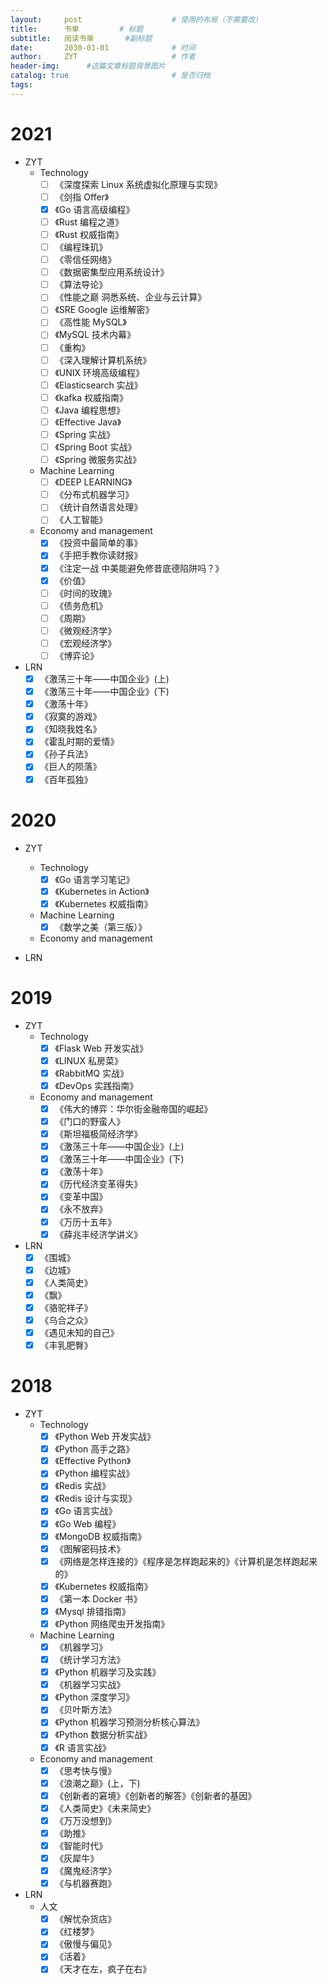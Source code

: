 ```yaml
---
layout:     post                    # 使用的布局（不需要改）
title:      书单         # 标题 
subtitle:   阅读书单       #副标题
date:       2030-01-01              # 时间
author:     ZYT                     # 作者
header-img:      #这篇文章标题背景图片
catalog: true                       # 是否归档
tags:
---
```


# 2021

- ZYT
    - Technology
        - [ ] 《深度探索 Linux 系统虚拟化原理与实现》
        - [ ] 《剑指 Offer》
        - [x] 《Go 语言高级编程》
        - [ ] 《Rust 编程之道》
        - [ ] 《Rust 权威指南》
        - [ ] 《编程珠玑》
        - [ ] 《零信任网络》
        - [ ] 《数据密集型应用系统设计》
        - [ ] 《算法导论》
        - [ ] 《性能之巅 洞悉系统、企业与云计算》
        - [ ] 《SRE Google 运维解密》
        - [ ] 《高性能 MySQL》
        - [ ] 《MySQL 技术内幕》
        - [ ] 《重构》
        - [ ] 《深入理解计算机系统》
        - [ ] 《UNIX 环境高级编程》
        - [ ] 《Elasticsearch 实战》
        - [ ] 《kafka 权威指南》
        - [ ] 《Java 编程思想》
        - [ ] 《Effective Java》
        - [ ] 《Spring 实战》
        - [ ] 《Spring Boot 实战》
        - [ ] 《Spring 微服务实战》

    - Machine Learning
        - [ ] 《DEEP LEARNING》
        - [ ] 《分布式机器学习》
        - [ ] 《统计自然语言处理》
        - [ ] 《人工智能》
    
    - Economy and management
        - [x] 《投资中最简单的事》
        - [x] 《手把手教你读财报》
        - [x] 《注定一战 中美能避免修昔底德陷阱吗？》
        - [x] 《价值》
        - [ ] 《时间的玫瑰》  
        - [ ] 《债务危机》
        - [ ] 《周期》
        - [ ] 《微观经济学》
        - [ ] 《宏观经济学》
        - [ ] 《博弈论》

- LRN
    - [x] 《激荡三十年——中国企业》(上)
    - [x] 《激荡三十年——中国企业》(下)
    - [x] 《激荡十年》
    - [x] 《寂寞的游戏》
    - [x] 《知晓我姓名》
    - [x] 《霍乱时期的爱情》
    - [x] 《孙子兵法》
    - [x] 《巨人的陨落》
    - [x] 《百年孤独》

# 2020

- ZYT
    - Technology
        - [x] 《Go 语言学习笔记》
        - [x] 《Kubernetes in Action》
        - [x] 《Kubernetes 权威指南》

    - Machine Learning
        - [x] 《数学之美（第三版）》

    - Economy and management

- LRN

# 2019

- ZYT
    - Technology
        - [x] 《Flask Web 开发实战》
        - [x] 《LINUX 私房菜》
        - [x] 《RabbitMQ 实战》
        - [x] 《DevOps 实践指南》

    - Economy and management
        - [x] 《伟大的博弈：华尔街金融帝国的崛起》
        - [x] 《门口的野蛮人》
        - [x] 《斯坦福极简经济学》
        - [x] 《激荡三十年——中国企业》(上)
        - [x] 《激荡三十年——中国企业》(下)
        - [x] 《激荡十年》
        - [x] 《历代经济变革得失》
        - [x] 《变革中国》
        - [x] 《永不放弃》
        - [x] 《万历十五年》
        - [x] 《薛兆丰经济学讲义》

- LRN
    - [x] 《围城》
    - [x] 《边城》
    - [x] 《人类简史》
    - [x] 《飘》
    - [x] 《骆驼祥子》
    - [x] 《乌合之众》
    - [x] 《遇见未知的自己》
    - [x] 《丰乳肥臀》

# 2018

- ZYT
    - Technology
        - [x] 《Python Web 开发实战》
        - [x] 《Python 高手之路》
        - [x] 《Effective Python》
        - [x] 《Python 编程实战》
        - [x] 《Redis 实战》
        - [x] 《Redis 设计与实现》
        - [x] 《Go 语言实战》
        - [x] 《Go Web 编程》
        - [x] 《MongoDB 权威指南》
        - [x] 《图解密码技术》
        - [x] 《网络是怎样连接的》《程序是怎样跑起来的》《计算机是怎样跑起来的》
        - [x] 《Kubernetes 权威指南》
        - [x] 《第一本 Docker 书》
        - [x] 《Mysql 排错指南》
        - [x] 《Python 网络爬虫开发指南》

    - Machine Learning
        - [x] 《机器学习》
        - [x] 《统计学习方法》
        - [x] 《Python 机器学习及实践》
        - [x] 《机器学习实战》
        - [x] 《Python 深度学习》
        - [x] 《贝叶斯方法》
        - [x] 《Python 机器学习预测分析核心算法》
        - [x] 《Python 数据分析实战》
        - [x] 《R 语言实战》
    
    - Economy and management
        - [x] 《思考快与慢》
        - [x] 《浪潮之巅》(上，下)
        - [x] 《创新者的窘境》《创新者的解答》《创新者的基因》
        - [x] 《人类简史》《未来简史》
        - [x] 《万万没想到》
        - [x] 《助推》
        - [x] 《智能时代》
        - [x] 《灰犀牛》
        - [x] 《魔鬼经济学》
        - [x] 《与机器赛跑》

- LRN
    - 人文
        - [x] 《解忧杂货店》
        - [x] 《红楼梦》
        - [x] 《傲慢与偏见》
        - [x] 《活着》
        - [x] 《天才在左，疯子在右》
